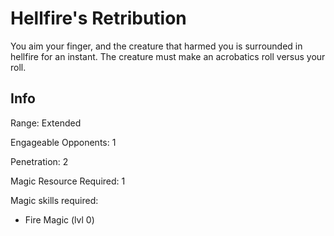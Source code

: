 # Hellfire's Retribution

You aim your finger, and the creature that harmed you is surrounded in hellfire for an instant. The creature must make an acrobatics roll versus your roll.

## Info

Range: Extended

Engageable Opponents: 1

Penetration: 2

Magic Resource Required: 1

Magic skills required:

- Fire Magic (lvl 0)
